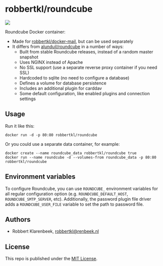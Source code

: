 # robbertkl/roundcube

[![](https://badge.imagelayers.io/robbertkl/roundcube:latest.svg)](https://imagelayers.io/?images=robbertkl/roundcube:latest)

Roundcube Docker container:

* Made for [robbertkl/docker-mail](https://github.com/robbertkl/docker-mail), but can be used separately
* It differs from [alunduil/roundcube](https://hub.docker.com/r/alunduil/roundcube/) in a number of ways:
    * Built from stable Roundcube releases, instead of a random master snapshot
    * Uses NGINX instead of Apache
    * No SSL support (use a separate reverse proxy container if you need SSL)
    * Hardcoded to sqlite (no need to configure a database)
    * Defines a volume for database persistence
    * Includes an additional plugin for carddav
    * Some default configuration, like enabled plugins and connection settings

## Usage

Run it like this:

```
docker run -d -p 80:80 robbertkl/roundcube
```

Or you could use a separate data container, for example:

```
docker create --name roundcube_data robbertkl/roundcube true
docker run --name roundcube -d --volumes-from roundcube_data -p 80:80 robbertkl/roundcube
```

## Environment variables

To configure Roundcube, you can use `ROUNDCUBE_` environment variables for all regular configuration option (e.g. `ROUNDCUBE_DEFAULT_HOST`, `ROUNDCUBE_SMTP_SERVER`, etc). Additionally, the password plugin file driver adds a `ROUNDCUBE_USER_FILE` variable to set the path to password file.

## Authors

* Robbert Klarenbeek, <robbertkl@renbeek.nl>

## License

This repo is published under the [MIT License](http://www.opensource.org/licenses/mit-license.php).
